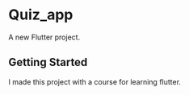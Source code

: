 # Quiz_app

A new Flutter project.

## Getting Started

I made this project with a course for learning flutter.
